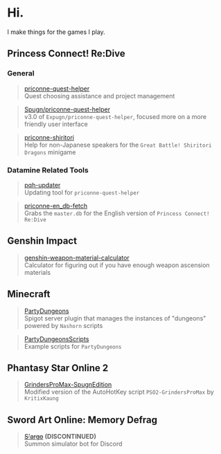 # Hi.
I make things for the games I play.

## Princess Connect! Re:Dive
### General
> [priconne-quest-helper](https://github.com/Expugn/priconne-quest-helper)<br>
Quest choosing assistance and project management

> [Spugn/priconne-quest-helper](https://github.com/Spugn/priconne-quest-helper)<br>
v3.0 of `Expugn/priconne-quest-helper`, focused more on a more friendly user interface

> [priconne-shiritori](https://github.com/Expugn/priconne-shiritori)<br>
Help for non-Japanese speakers for the `Great Battle! Shiritori Dragons` minigame

### Datamine Related Tools
> [pqh-updater](https://github.com/Expugn/pqh-updater)<br>
Updating tool for `priconne-quest-helper`

> [priconne-en_db-fetch](https://github.com/Expugn/priconne-en_db-fetch)<br>
Grabs the `master.db` for the English version of `Princess Connect! Re:Dive`

## Genshin Impact
> [genshin-weapon-material-calculator](https://github.com/Expugn/genshin-weapon-material-calculator)<br>
Calculator for figuring out if you have enough weapon ascension materials

## Minecraft
> [PartyDungeons](https://github.com/Expugn/PartyDungeons)<br>
Spigot server plugin that manages the instances of "dungeons" powered by `Nashorn` scripts

> [PartyDungeonsScripts](https://github.com/Expugn/PartyDungeonsScripts)<br>
Example scripts for `PartyDungeons`

## Phantasy Star Online 2
> [GrindersProMax-SpugnEdition](https://github.com/Expugn/GrindersProMax-SpugnEdition)<br>
Modified version of the AutoHotKey script `PSO2-GrindersProMax` by `KritixKaung`

## Sword Art Online: Memory Defrag
> ~~[S'argo](https://github.com/Expugn/S-argo)~~ **(DISCONTINUED)**<br>
Summon simulator bot for Discord
